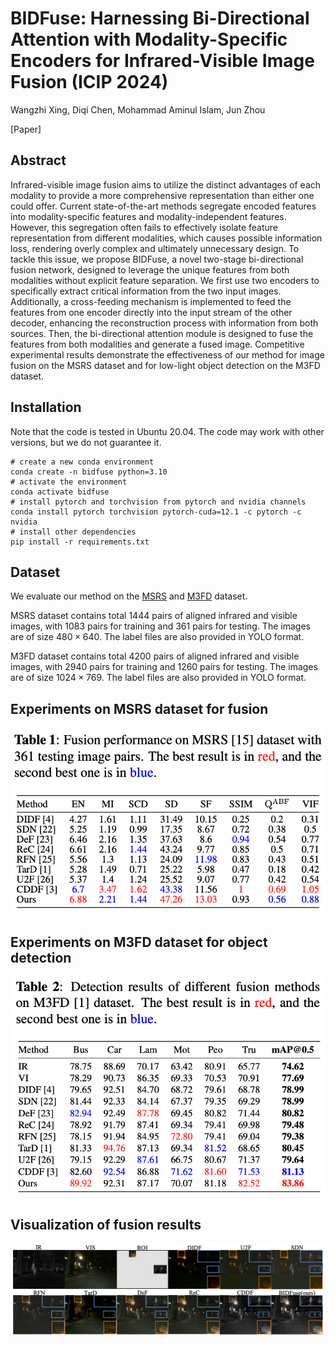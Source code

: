 # BIDFuse: Harnessing Bi-Directional Attention with Modality-Specific Encoders for Infrared-Visible Image Fusion (ICIP 2024)

Wangzhi Xing, Diqi Chen, Mohammad Aminul Islam, Jun Zhou

[Paper]

## Abstract
Infrared-visible image fusion aims to utilize the distinct advantages of each modality to provide a more comprehensive representation than either one could offer. Current state-of-the-art methods segregate encoded features into modality-specific features and modality-independent features. However, this segregation often fails to effectively isolate feature representation from different modalities, which causes possible information loss,  rendering overly complex and ultimately unnecessary design. To tackle this issue, we propose BIDFuse, a novel two-stage bi-directional fusion network, designed to leverage the unique features from both modalities without explicit feature separation. We first use two encoders to specifically extract critical information from the two input images. Additionally, a cross-feeding mechanism is implemented to feed the features from one encoder directly into the input stream of the other decoder, enhancing the reconstruction process with information from both sources. Then, the bi-directional attention module is designed to fuse the features from both modalities and generate a fused image. Competitive experimental results demonstrate the effectiveness of our method for image fusion on the MSRS dataset and for low-light object detection on the M3FD dataset.


## Installation
Note that the code is tested in Ubuntu 20.04. The code may work with other versions, but we do not guarantee it.
```
# create a new conda environment
conda create -n bidfuse python=3.10
# activate the environment
conda activate bidfuse
# install pytorch and torchvision from pytorch and nvidia channels
conda install pytorch torchvision pytorch-cuda=12.1 -c pytorch -c nvidia
# install other dependencies
pip install -r requirements.txt
```

## Dataset
We evaluate our method on the [MSRS](https://github.com/Linfeng-Tang/MSRS) and [M3FD](https://github.com/JinyuanLiu-CV/TarDAL/tree/main) dataset. 

MSRS dataset contains total 1444 pairs of aligned infrared and visible images, with 1083 pairs for training and 361 pairs for testing. The images are of size $480 \times 640$. The label files are also provided in YOLO format.

M3FD dataset contains total 4200 pairs of aligned infrared and visible images, with 2940 pairs for training and 1260 pairs for testing. The images are of size $1024 \times 769$. The label files are also provided in YOLO format.

## Experiments on MSRS dataset for fusion
![Fusion results](./figures/Table%201.png)

## Experiments on M3FD dataset for object detection
![Object detection results](./figures/Table%202.png)

## Visualization of fusion results
![Fusion visualization](./figures/vis_comparison_v2.jpg)

